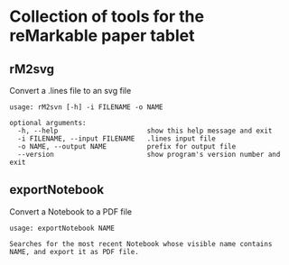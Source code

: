 # Collection of tools for the reMarkable paper tablet
## rM2svg
Convert a .lines file to an svg file

```
usage: rM2svn [-h] -i FILENAME -o NAME

optional arguments:
  -h, --help                      show this help message and exit
  -i FILENAME, --input FILENAME   .lines input file
  -o NAME, --output NAME          prefix for output file
  --version                       show program's version number and exit
```

## exportNotebook
Convert a Notebook to a PDF file

```
usage: exportNotebook NAME

Searches for the most recent Notebook whose visible name contains NAME, and export it as PDF file.
```


